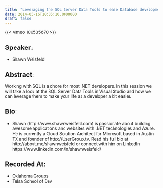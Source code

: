 ```yaml
---
title: "Leveraging the SQL Server Data Tools to ease Database development for the .NET Developer"
date: 2014-05-16T10:05:10.0000000
draft: false
---
```


{{< vimeo 100535670 >}}

## Speaker:

 - Shawn Weisfeld

## Abstract:

<p>Working with SQL is a chore for most .NET developers. In this session we will take a look at the SQL Server Data Tools in Visual Studio and how we can leverage them to make your life as a developer a bit easier.</p>

## Bio:

 - <p>Shawn (http://www.shawnweisfeld.com) is passionate about building awesome applications and websites with .NET technologies and Azure. He is currently a Cloud Solution Architect for Microsoft based in Austin TX and founder of http://UserGroup.tv. Read his full bio at http://about.me/shawnweisfeld or connect with him on LinkedIn https://www.linkedin.com/in/shawnweisfeld/</p>

## Recorded At:

 - Oklahoma Groups
 - Tulsa School of Dev

